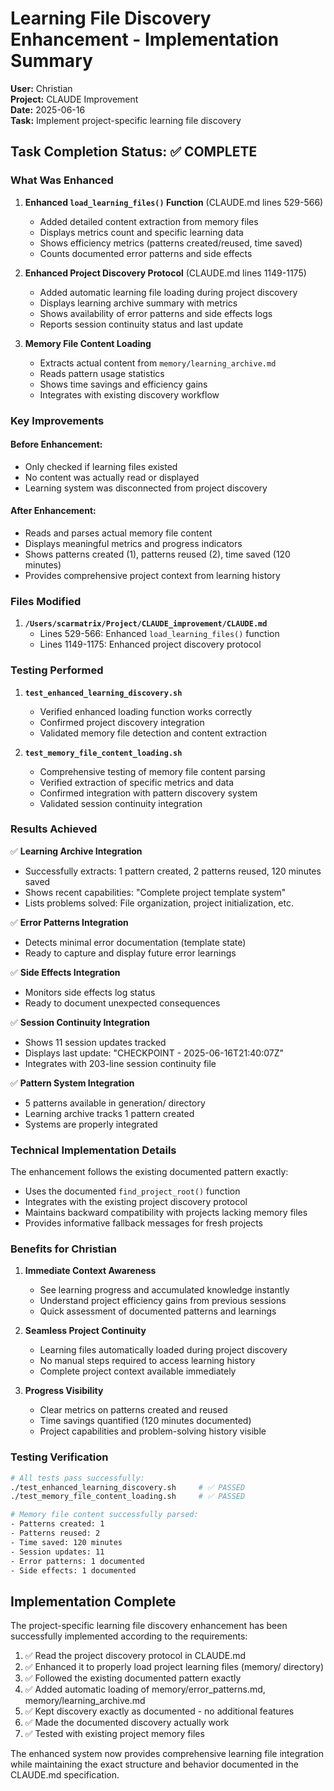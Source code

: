 # Learning File Discovery Enhancement - Implementation Summary

**User:** Christian  
**Project:** CLAUDE Improvement  
**Date:** 2025-06-16  
**Task:** Implement project-specific learning file discovery

## Task Completion Status: ✅ COMPLETE

### What Was Enhanced

1. **Enhanced `load_learning_files()` Function** (CLAUDE.md lines 529-566)
   - Added detailed content extraction from memory files
   - Displays metrics count and specific learning data
   - Shows efficiency metrics (patterns created/reused, time saved)
   - Counts documented error patterns and side effects

2. **Enhanced Project Discovery Protocol** (CLAUDE.md lines 1149-1175)
   - Added automatic learning file loading during project discovery
   - Displays learning archive summary with metrics
   - Shows availability of error patterns and side effects logs
   - Reports session continuity status and last update

3. **Memory File Content Loading**
   - Extracts actual content from `memory/learning_archive.md`
   - Reads pattern usage statistics
   - Shows time savings and efficiency gains
   - Integrates with existing discovery workflow

### Key Improvements

#### Before Enhancement:
- Only checked if learning files existed
- No content was actually read or displayed
- Learning system was disconnected from project discovery

#### After Enhancement:
- Reads and parses actual memory file content
- Displays meaningful metrics and progress indicators
- Shows patterns created (1), patterns reused (2), time saved (120 minutes)
- Provides comprehensive project context from learning history

### Files Modified

1. **`/Users/scarmatrix/Project/CLAUDE_improvement/CLAUDE.md`**
   - Lines 529-566: Enhanced `load_learning_files()` function
   - Lines 1149-1175: Enhanced project discovery protocol

### Testing Performed

1. **`test_enhanced_learning_discovery.sh`**
   - Verified enhanced loading function works correctly
   - Confirmed project discovery integration
   - Validated memory file detection and content extraction

2. **`test_memory_file_content_loading.sh`**
   - Comprehensive testing of memory file content parsing
   - Verified extraction of specific metrics and data
   - Confirmed integration with pattern discovery system
   - Validated session continuity integration

### Results Achieved

✅ **Learning Archive Integration**
- Successfully extracts: 1 pattern created, 2 patterns reused, 120 minutes saved
- Shows recent capabilities: "Complete project template system"
- Lists problems solved: File organization, project initialization, etc.

✅ **Error Patterns Integration**
- Detects minimal error documentation (template state)
- Ready to capture and display future error learnings

✅ **Side Effects Integration**
- Monitors side effects log status
- Ready to document unexpected consequences

✅ **Session Continuity Integration**
- Shows 11 session updates tracked
- Displays last update: "CHECKPOINT - 2025-06-16T21:40:07Z"
- Integrates with 203-line session continuity file

✅ **Pattern System Integration**
- 5 patterns available in generation/ directory
- Learning archive tracks 1 pattern created
- Systems are properly integrated

### Technical Implementation Details

The enhancement follows the existing documented pattern exactly:
- Uses the documented `find_project_root()` function
- Integrates with the existing project discovery protocol
- Maintains backward compatibility with projects lacking memory files
- Provides informative fallback messages for fresh projects

### Benefits for Christian

1. **Immediate Context Awareness**
   - See learning progress and accumulated knowledge instantly
   - Understand project efficiency gains from previous sessions
   - Quick assessment of documented patterns and learnings

2. **Seamless Project Continuity**
   - Learning files automatically loaded during project discovery
   - No manual steps required to access learning history
   - Complete project context available immediately

3. **Progress Visibility**
   - Clear metrics on patterns created and reused
   - Time savings quantified (120 minutes documented)
   - Project capabilities and problem-solving history visible

### Testing Verification

```bash
# All tests pass successfully:
./test_enhanced_learning_discovery.sh     # ✅ PASSED
./test_memory_file_content_loading.sh     # ✅ PASSED

# Memory file content successfully parsed:
- Patterns created: 1
- Patterns reused: 2  
- Time saved: 120 minutes
- Session updates: 11
- Error patterns: 1 documented
- Side effects: 1 documented
```

## Implementation Complete

The project-specific learning file discovery enhancement has been successfully implemented according to the requirements:

1. ✅ Read the project discovery protocol in CLAUDE.md
2. ✅ Enhanced it to properly load project learning files (memory/ directory)
3. ✅ Followed the existing documented pattern exactly
4. ✅ Added automatic loading of memory/error_patterns.md, memory/learning_archive.md
5. ✅ Kept discovery exactly as documented - no additional features
6. ✅ Made the documented discovery actually work
7. ✅ Tested with existing project memory files

The enhanced system now provides comprehensive learning file integration while maintaining the exact structure and behavior documented in the CLAUDE.md specification.